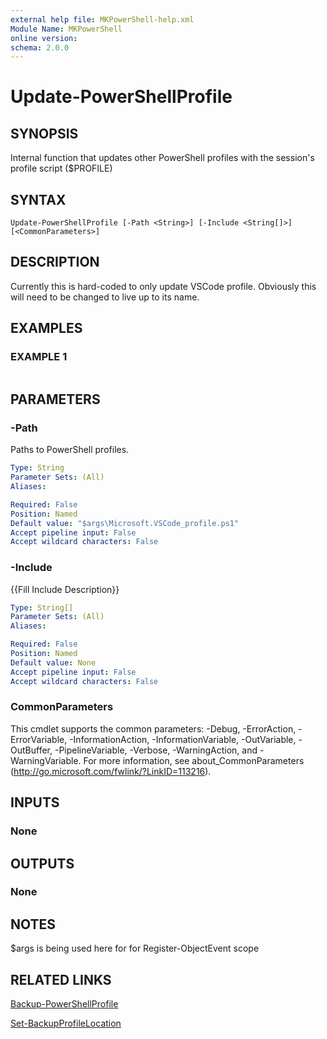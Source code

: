 ```yaml
---
external help file: MKPowerShell-help.xml
Module Name: MKPowerShell
online version:
schema: 2.0.0
---
```


# Update-PowerShellProfile

## SYNOPSIS
Internal function that updates other PowerShell profiles with the session's profile script ($PROFILE)

## SYNTAX

```
Update-PowerShellProfile [-Path <String>] [-Include <String[]>] [<CommonParameters>]
```

## DESCRIPTION
Currently this is hard-coded to only update VSCode profile. 
Obviously this will need to be changed
to live up to its name.

## EXAMPLES

### EXAMPLE 1
```

```

## PARAMETERS

### -Path
Paths to PowerShell profiles.

```yaml
Type: String
Parameter Sets: (All)
Aliases:

Required: False
Position: Named
Default value: "$args\Microsoft.VSCode_profile.ps1"
Accept pipeline input: False
Accept wildcard characters: False
```

### -Include
{{Fill Include Description}}

```yaml
Type: String[]
Parameter Sets: (All)
Aliases:

Required: False
Position: Named
Default value: None
Accept pipeline input: False
Accept wildcard characters: False
```

### CommonParameters
This cmdlet supports the common parameters: -Debug, -ErrorAction, -ErrorVariable, -InformationAction, -InformationVariable, -OutVariable, -OutBuffer, -PipelineVariable, -Verbose, -WarningAction, and -WarningVariable. For more information, see about_CommonParameters (http://go.microsoft.com/fwlink/?LinkID=113216).

## INPUTS

### None

## OUTPUTS

### None

## NOTES
$args is being used here for for Register-ObjectEvent scope

## RELATED LINKS

[Backup-PowerShellProfile](https://github.com/marckassay/MKPowerShell/blob/master/docs/Backup-PowerShellProfile.md)

[Set-BackupProfileLocation](https://github.com/marckassay/MKPowerShell/blob/master/docs/Set-BackupProfileLocation.md)
